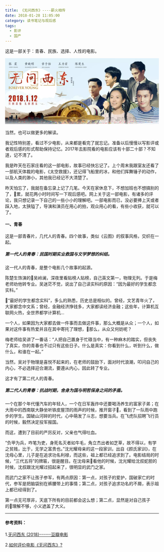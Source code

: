 ```yaml
---
title: 《无问西东》----薪火相传
date: 2018-01-28 11:05:00
category: 读书笔记与观后感
tags:
  - 影评
  - 国产
---
```


这是一部关于：青春、民族、选择、人性的电影。


![官方海报](《无问西东》----薪火相传/2.png)


当然，也可以做更多的解读。

<!--more-->

我记性特别差，看过不少电影，从来都是看完了就忘记。准备以后慢慢以写影评或者观后感的形式帮助保持记忆。2017年去影院看的电影应该有十部二十部？不知道，记不清了。

我是昨天在石家庄看的这一部电影，故事已经快忘记了。上个周末我跟室友还看了一部航天体裁的电影，《太空救援》，还记得飞船里的冰，和他们挥舞锤子的动作，以及人类的渺小，其他我已经记不大清楚了。

昨天怕忘了，我就在备忘录上记了几笔。今天在家休息下，不想加班也不想搞别的了，累，就花两小时时间写一下观后感吧。网上关于这一部电影，有诸多的评论，我只想记录一下自己的一些小小的理解吧。一部电影而已，没必要捧上天或者踩入地，太狭隘了，导演和演员在用心的拍，观众用心的看，有些小收获，就可以了。


#### 一、青春

这是一部青春片，几代人的青春。四个故事，类似《云图》的叙事风格，交织在一起。

##### 第一代人的青春：民国时期实业救国与文学梦想的纠结。

这一代人的青春，是整个电影几个故事的起源。

陈楚生饰演的吴岭澜，深夜里看贴榜人贴榜，自己英文第一，物理无列。于是梅老师劝他转专业。吴迷茫不觉，说出了自己读实科的原因：“因为最好的学生都念实科。”

“最好的学生都念实科”，多么的熟悉，历史总是相似的。曾经，文艺青年火了，大家都念中文系；曾经，金融经济挣钱多，大家都读经济金融；这些年，计算机互联网火热，全世界都学计算机...

一个人，如果因为大家都去做一件事而去做这件事，那么大概是从众；一个人，如果对这件事有热爱并且在其中寄托了理想，那么，从众又何妨呢？

梅老师给吴讲了一番话：“人把自己置身于忙碌当中，有一种麻木的踏实，但丧失了真实，你的青春也不过只有这些日子。什么是真实：你看到什么，听到什么，做什么，和谁在一起。”

当然，吴对于物理是喜悦不起来的，在老师的鼓励下，面对时代浪潮，叩问自己的内心，不必选择迎合潮流，要遵从内心，因此转了专业。

这才有了第二代人的青春。

##### 第二代人的青春：抗战时期，舍身为国与明哲保身之间的矛盾。

一个在那个年代懂汽车的年轻人，一个在日军轰炸中还要喝汤养生的富家子弟；在大雨中的西南联大静坐听铁皮屋顶的雨声的时候，推开窗子，看到了一队雨中跑步的学生。国破山河碎的时代，心中萌发了斗志，想要当兵。在飞虎队招聘飞行员的时候，毅然决定投军报国。

而这，遭到了目前的严厉反对，父亲也气得吐血。

“负甲为兵，咋笔为吏，身死名灭者如牛毛，角立杰出者如芝草，故不得以，有学之贫贱，比于，无学之富贵也。”沈光耀母亲的这一段家训，出自《颜氏家训》，在沈母心里，儿子是在追求功名利禄，而这些，祖上都已经追求到了。电影结局的时候，“三代五将”的牌匾，很是醒目。在沈母来看他的时候，沈光耀给沈叔蛇胆的时候，沈叔跟沈光耀过招起来了，很明显的武门之家。

而武门之家不让孩子参军，有两点原因：第一点，对孩子的爱护，国破家亡的时代，参军是把脑袋别在裤腰带上的事情；第二点，对孩子追求功名的不屑，表示祖上都已经得到了。

第一点无可厚非，天底下所有的目前都会这么想；第二点，显然是对自己孩子的理解不够，小义遮盖了大义。




---

#### 参考资料：

1.[无问西东 (2018)------豆瓣电影](https://movie.douban.com/subject/6874741/)

2.[如何评价电影《无问西东》?](https://www.zhihu.com/question/31870607)


